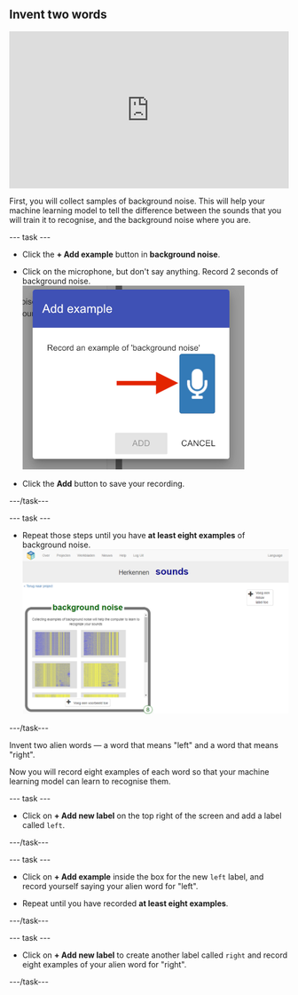 ## Invent two words

<html>
  <div style="position: relative; overflow: hidden; padding-top: 56.25%;">
    <iframe style="position: absolute; top: 0; left: 0; right: 0; width: 100%; height: 100%; border: none;" src="https://www.youtube.com/embed/au4cDSYW_EQ?rel=0&cc_load_policy=1" allowfullscreen allow="accelerometer; autoplay; clipboard-write; encrypted-media; gyroscope; picture-in-picture; web-share"></iframe>
  </div>
</html>

First, you will collect samples of background noise. This will help your machine learning model to tell the difference between the sounds that you will train it to recognise, and the background noise where you are.

--- task ---

+ Click the **+ Add example** button in **background noise**.

+ Click on the microphone, but don't say anything. Record 2 seconds of background noise. ![Arrow pointing to microphone button](images/record-button.png)

+ Click the **Add** button to save your recording.

---/task---

--- task ---

+ Repeat those steps until you have **at least eight examples** of background noise. ![Bucket filled with 8 background examples](images/8-background.png)

---/task---

Invent two alien words — a word that means "left" and a word that means "right".

Now you will record eight examples of each word so that your machine learning model can learn to recognise them.

--- task ---

+ Click on **+ Add new label** on the top right of the screen and add a label called `left`.

---/task---

--- task ---

+ Click on **+ Add example** inside the box for the new `left` label, and record yourself saying your alien word for "left".

+ Repeat until you have recorded **at least eight examples**.

---/task---

--- task ---

+ Click on **+ Add new label** to create another label called `right` and record eight examples of your alien word for "right".

---/task---
